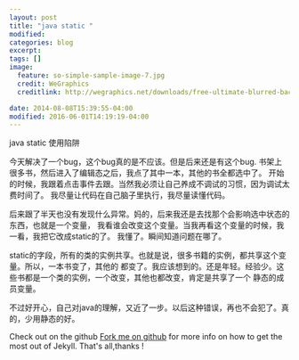 ```yaml
---
layout: post
title: "java static "
modified:
categories: blog
excerpt:
tags: []
image:
  feature: so-simple-sample-image-7.jpg
  credit: WeGraphics
  creditlink: http://wegraphics.net/downloads/free-ultimate-blurred-background-pack/

date: 2014-08-08T15:39:55-04:00
modified: 2016-06-01T14:19:19-04:00
---
```

java static 使用陷阱

今天解决了一个bug，这个bug真的是不应该。但是后来还是有这个bug.
书架上很多书，然后进入了编辑态之后，我点了其中一本，其他的书全都选中了。
开始的时候，我跟着点击事件去跟。当然我必须让自己养成不调试的习惯，因为调试太费时间了。
我尽量让代码在自己脑子里执行，我尽量读懂代码。

后来跟了半天也没有发现什么异常。妈的，后来我还是去找那个会影响选中状态的东西，也就是一个变量，
我看谁会改变这个变量。当我再看这个变量的时候，我一看，我把它改成static的了。
我懂了。瞬间知道问题在哪了。

static的字段，所有的类的实例共享。也就是说，很多书籍的实例，都共享这个变量。所以，一本书变了，其他的
都变了。我应该想到的。还是年轻。经验少。这些书都是一个类的实例，一个改变，其他也都改变，肯定是共享了一个
静态的成员变量。


不过好开心，自己对java的理解，又近了一步。以后这种错误，再也不会犯了。真的，少用静态的好。














Check out on the github [Fork me on github][Tomas' Yu] for more info on how to get the most out of Jekyll. That's all,thanks !

[Tomas' Yu]: https://github.com/TomasYu/blogs
[Tomas' Yu]: https://github.com/TomasYu/blogs